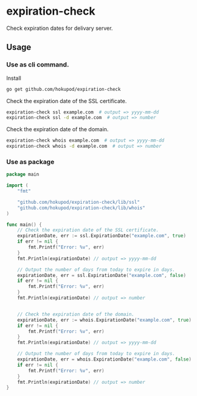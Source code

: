 expiration-check
==

Check expiration dates for delivary server.

Usage
--
### Use as cli command.
Install
```sh
go get github.com/hokupod/expiration-check
```

Check the expiration date of the SSL certificate.
```sh
expiration-check ssl example.com  # output => yyyy-mm-dd
expiration-check ssl -d example.com  # output => number
```

Check the expiration date of the domain.
```sh
expiration-check whois example.com  # output => yyyy-mm-dd
expiration-check whois -d example.com  # output => number
```

### Use as package

```go
package main

import (
	"fmt"

	"github.com/hokupod/expiration-check/lib/ssl"
	"github.com/hokupod/expiration-check/lib/whois"
)

func main() {
	// Check the expiration date of the SSL certificate.
	expirationDate, err := ssl.ExpirationDate("example.com", true)
	if err != nil {
		fmt.Printf("Error: %v", err)
	}
	fmt.Println(expirationDate) // output => yyyy-mm-dd

	// Output the number of days from today to expire in days.
	expirationDate, err = ssl.ExpirationDate("example.com", false)
	if err != nil {
		fmt.Printf("Error: %v", err)
	}
	fmt.Println(expirationDate) // output => number


	// Check the expiration date of the domain.
	expirationDate, err := whois.ExpirationDate("example.com", true)
	if err != nil {
		fmt.Printf("Error: %v", err)
	}
	fmt.Println(expirationDate) // output => yyyy-mm-dd

	// Output the number of days from today to expire in days.
	expirationDate, err = whois.ExpirationDate("example.com", false)
	if err != nil {
		fmt.Printf("Error: %v", err)
	}
	fmt.Println(expirationDate) // output => number
}
```

